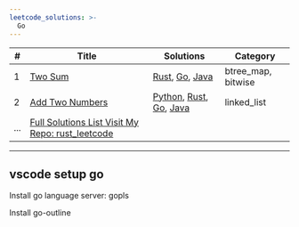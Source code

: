 ```yaml
---
leetcode_solutions: >-
  Go
---
```


| # | Title | Solutions | Category |
|---| ----- | -------- | ---------- |
|1|[Two Sum](https://leetcode.com/problems/two-sum/)|[Rust](https://github.com/pymongo/rust_leetcode/blob/master/src/easy/btree_map_two_sum.rs), [Go](two_sum_test.go), [Java](https://github.com/pymongo/java_leetcode/blob/master/src/test/java/com/leetcode/collections/HashMapTwoSum.java)|btree_map, bitwise|
|2|[Add Two Numbers](https://leetcode.com/problems/add-two-numbers/)|[Python](https://github.com/pymongo/python_leetcode/blob/master/linked_list/add_two_numbers.py), [Rust](https://github.com/pymongo/rust_leetcode/blob/master/src/linked_list/add_two_linked_list.rs), [Go](https://github.com/pymongo/go_leetcode/blob/master/traverse_two_list_node_test.go), [Java](https://github.com/pymongo/java_leetcode/blob/master/src/test/java/com/leetcode/collections/TraverseTwoListNode.java)|linked_list|
|...|[Full Solutions List Visit My Repo: rust_leetcode](https://github.coms/pymongo/rust_leetcode/)|

---

## vscode setup go

Install go language server: gopls

Install go-outline
